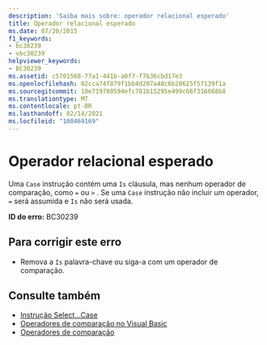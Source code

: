```yaml
---
description: 'Saiba mais sobre: operador relacional esperado'
title: Operador relacional esperado
ms.date: 07/20/2015
f1_keywords:
- bc30239
- vbc30239
helpviewer_keywords:
- BC30239
ms.assetid: c5701568-77a1-441b-a0f7-f7b36cbd17e3
ms.openlocfilehash: 02cca74f879f1bb4d207a48c6b20625f57139f1a
ms.sourcegitcommit: 10e719780594efc781b15295e499c66f316068b8
ms.translationtype: MT
ms.contentlocale: pt-BR
ms.lasthandoff: 02/14/2021
ms.locfileid: "100469169"
---
```

# <a name="relational-operator-expected"></a>Operador relacional esperado

Uma `Case` instrução contém uma `Is` cláusula, mas nenhum operador de comparação, como `=` ou `>` . Se uma `Case` instrução não incluir um operador, `=` será assumida e `Is` não será usada.  
  
 **ID do erro:** BC30239  
  
## <a name="to-correct-this-error"></a>Para corrigir este erro  
  
- Remova a `Is` palavra-chave ou siga-a com um operador de comparação.  
  
## <a name="see-also"></a>Consulte também

- [Instrução Select...Case](../language-reference/statements/select-case-statement.md)
- [Operadores de comparação no Visual Basic](../programming-guide/language-features/operators-and-expressions/comparison-operators.md)
- [Operadores de comparação](../language-reference/operators/comparison-operators.md)
